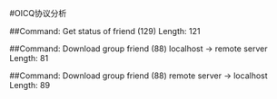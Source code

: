 #OICQ协议分析

##Command: Get status of friend (129)
Length:	121

##Command: Download group friend (88)
localhost -> remote server
Length: 81

##Command: Download group friend (88)
remote server -> localhost
Length: 89
